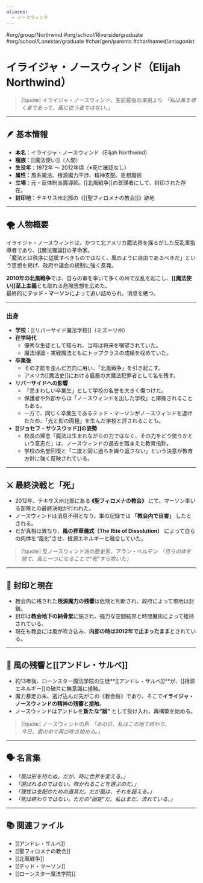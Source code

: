 ```yaml
---
aliases:
  - ノースウィンド
---
```

 #org/group/Northwind  #org/school/Riverside/graduate #org/school/Lonestar/graduate #char/gen/parents #char/named/antagonist 
# イライジャ・ノースウィンド（Elijah Northwind）

>[!quote] イライジャ・ノースウィンド、生前最後の演説より
*「私は風を導く者であって、風に従う者ではない。」*  


---

## 🪶 基本情報

- **本名**：イライジャ・ノースウィンド（Elijah Northwind）  
- **種族**：[[魔法使い]]（人間）  
- **生没年**：1972年 〜 2012年頃（※死亡確認なし）  
- **属性**：風系魔法、根源魔力干渉、精神支配、思想魔術  
- **立場**：元・反体制派魔導師。[[北風戦争]]の首謀者にして、封印された存在。  
- **封印地**：テキサス州北部の《[[聖フィロメナの教会]]》跡地

---

## 🌪️ 人物概要

イライジャ・ノースウィンドは、かつて北アメリカ魔法界を揺るがした反乱軍指導者であり、[[魔法理論]]の革命家。  
「魔法とは秩序に従属すべきものではなく、風のように自由であるべきだ」という思想を掲げ、政府や議会の統制に強く反発。

**2010年の北風戦争**では、自らの軍を率いて多くの州で反乱を起こし、**[[魔法使い]]至上主義**とも取れる危険思想を広めた。  
最終的に**テッド・マーソン**によって追い詰められ、消息を絶つ。

---
### 出身
- **学校**：[[リバーサイド魔法学校]]（ミズーリ州）
- **在学時代**  
  - 優秀な生徒として知られ、当時は将来を嘱望されていた。  
  - 魔法理論・実戦魔法ともにトップクラスの成績を収めていた。  
- **卒業後**  
  - その才能を歪んだ方向に用い、「北風戦争」を引き起こす。  
  - アメリカ[[魔法史]]における最悪の大魔法犯罪者として名を残す。  
- **リバーサイドへの影響**  
  - 「忌まわしい卒業生」として学校の名誉を大きく傷つけた。  
  - 保護者や外部からは「ノースウィンドを出した学校」と揶揄されることもある。  
  - 一方で、同じく卒業生であるテッド・マーソンがノースウィンドを退けたため、「光と影の両極」を生んだ学校と評されることも。  
- **[[ジョセフ・サウスウッド]]の姿勢**  
  - 校長の理念「魔法は生まれながらの力ではなく、その力をどう使うかという意志だ」は、ノースウィンドの過去を踏まえた教育指針。  
  - 学校の名誉回復と「二度と同じ過ちを繰り返さない」という決意が教育方針に強く反映されている。

---

## ⚔️ 最終決戦と「死」

- 2012年、テキサス州北部にある **《聖フィロメナの教会》** にて、マーソン率いる部隊との最終決戦が行われた。
- ノースウィンドは消息不明となり、軍の記録では **「教会内で自害」** したとされる。
- だが真相は異なり、**風の昇華儀式（The Rite of Dissolution）** によって自らの肉体を“風化”させ、根源エネルギーと融合していた。

>[!quote]  反ノースウィンド派の歴史家、アラン・ベルデン 
*「自らの体を捨て、風と一つになることで“死”すら欺いた」*  


---

## 🔐 封印と現在

- 教会内に残された**根源魔力の残響**は危険と判断され、政府によって現地は封鎖。
- 封印は**教会地下の納骨堂**に施され、強力な空間結界と時間魔術によって維持されている。
- 現在も教会には風が吹き込み、**内部の時は2012年で止まったまま**とされている。

---

## 🧬 風の残響と[[アンドレ・サルベ]]

- 約13年後、ローンスター魔法学院の生徒**[[アンドレ・サルベ]]**が、[[根源エネルギー]]の破片に無意識に接触。
- 魔力暴走の末、逃げ込んだ先がこの《教会跡》であり、そこで**イライジャ・ノースウィンドの精神の残響と接触**。
- ノースウィンドはアンドレを**新たな“器”** として受け入れ、再構築を始める。

>[!quote] ノースウィンドの声 
*「あの日、私はこの地で終わり、  
今日、君の中で再び吹き始める。」*  

---

## 🗣️ 名言集

- *「風は形を持たぬ。だが、時に世界を変える。」*
- *「選ばれるのではない。吹かれることを選ぶのだ。」*
- *「理性は支配のための道具だ。だが風は、それを超える。」*
- *「死は終わりではない。ただの“固定”だ。私はまだ、流れている。」*

---

## 📚 関連ファイル

- [[アンドレ・サルベ]]
- [[聖フィロメナの教会]]
- [[北風戦争]]
- [[テッド・マーソン]]
- [[ローンスター魔法学院]]

